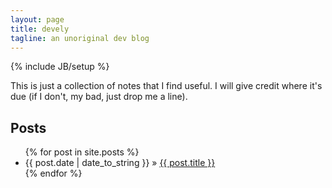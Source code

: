 ```yaml
---
layout: page
title: devely
tagline: an unoriginal dev blog
---
```

{% include JB/setup %}

This is just a collection of notes that I find useful. I will give credit where it's due (if I don't, my bad, just drop me a line).
    
## Posts

<ul class="posts">
  {% for post in site.posts %}
    <li><span>{{ post.date | date_to_string }}</span> &raquo; <a href="{{ BASE_PATH }}{{ post.url }}">{{ post.title }}</a></li>
  {% endfor %}
</ul>



